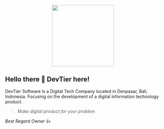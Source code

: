 <p align="center"><a href="https://devtiersoftware.com/" target="_blank"><img src="https://i.postimg.cc/2ykcZmXZ/ICON.png" width="200"></a></p>

## Hello there 👋 DevTier here!
DevTier Software Is a Digital Tech Company located in Denpasar, Bali, Indonesia. Focusing on the development of a digital information technology product.

> _Make digital product for your problem_

_Best Regard Owner_ 👍

